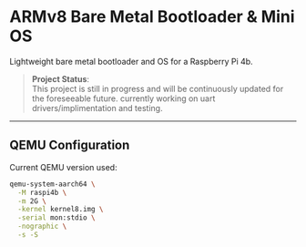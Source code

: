 # ARMv8 Bare Metal Bootloader & Mini OS

Lightweight bare metal bootloader and OS for a Raspberry Pi 4b.

> **Project Status**:  
> This project is still in progress and will be continuously updated for the foreseeable future.
> currently working on uart drivers/implimentation and testing.

---

## QEMU Configuration

Current QEMU version used:  
```bash
qemu-system-aarch64 \
  -M raspi4b \
  -m 2G \
  -kernel kernel8.img \
  -serial mon:stdio \
  -nographic \
  -s -S
